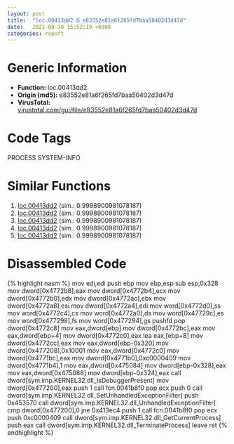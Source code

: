 ```yaml
---
layout: post
title:  "loc.00413dd2 @ e83552e81a6f265fd7baa50402d3d47d"
date:   2021-08-30 15:52:19 +0300
categories: report
---
```


# Generic Information
- **Function:** loc.00413dd2
- **Origin (md5):** e83552e81a6f265fd7baa50402d3d47d
- **VirusTotal:** [virustotal.com/gui/file/e83552e81a6f265fd7baa50402d3d47d][virustotal_ref]

# Code Tags
<span class="tag" id="PROCESS">PROCESS</span>
<span class="tag" id="SYSTEM-INFO">SYSTEM-INFO</span>


# Similar Functions

1. [loc.00413dd2][similar_1_ref] (sim.: 0.9998900981078187)
2. [loc.00413dd2][similar_2_ref] (sim.: 0.9998900981078187)
3. [loc.00413dd2][similar_3_ref] (sim.: 0.9998900981078187)
4. [loc.00413dd2][similar_4_ref] (sim.: 0.9998900981078187)
5. [loc.00413dd2][similar_5_ref] (sim.: 0.9998900981078187)


# Disassembled Code

{% highlight nasm %}
mov edi,edi
push ebp
mov ebp,esp
sub esp,0x328
mov dword[0x4772b8],eax
mov dword[0x4772b4],ecx
mov dword[0x4772b0],edx
mov dword[0x4772ac],ebx
mov dword[0x4772a8],esi
mov dword[0x4772a4],edi
mov word[0x4772d0],ss
mov word[0x4772c4],cs
mov word[0x4772a0],ds
mov word[0x47729c],es
mov word[0x477298],fs
mov word[0x477294],gs
pushfd 
pop dword[0x4772c8]
mov eax,dword[ebp]
mov dword[0x4772bc],eax
mov eax,dword[ebp+4]
mov dword[0x4772c0],eax
lea eax,[ebp+8]
mov dword[0x4772cc],eax
mov eax,dword[ebp-0x320]
mov dword[0x477208],0x10001
mov eax,dword[0x4772c0]
mov dword[0x4771bc],eax
mov dword[0x4771b0],0xc0000409
mov dword[0x4771b4],1
mov eax,dword[0x475084]
mov dword[ebp-0x328],eax
mov eax,dword[0x475088]
mov dword[ebp-0x324],eax
call dword[sym.imp.KERNEL32.dll_IsDebuggerPresent]
mov dword[0x477200],eax
push 1
call fcn.0041b8f0
pop ecx
push 0
call dword[sym.imp.KERNEL32.dll_SetUnhandledExceptionFilter]
push 0x453570
call dword[sym.imp.KERNEL32.dll_UnhandledExceptionFilter]
cmp dword[0x477200],0
jne 0x413ec4
push 1
call fcn.0041b8f0
pop ecx
push 0xc0000409
call dword[sym.imp.KERNEL32.dll_GetCurrentProcess]
push eax
call dword[sym.imp.KERNEL32.dll_TerminateProcess]
leave 
ret 
{% endhighlight %}


[similar_1_ref]: /report/loc.00413dd2@3aa98225e51cbcae2d334c8b6b4ed9fd
[similar_2_ref]: /report/loc.00413dd2@3d7f25d788af3e7f7707a736ac852465
[similar_3_ref]: /report/loc.00413dd2@6e426bd8e348fab7a17ba317fb0f2d87
[similar_4_ref]: /report/loc.00413dd2@7307643b343733b7fbd7b4b4fb482515
[similar_5_ref]: /report/loc.00413dd2@a314f14b11fc4f772a3e30c11b5cb1d4
[virustotal_ref]: https://www.virustotal.com/gui/file/e83552e81a6f265fd7baa50402d3d47d